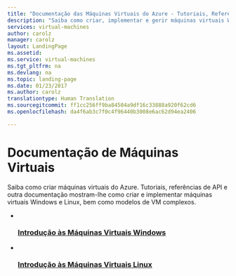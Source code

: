 ```yaml
---
title: "Documentação das Máquinas Virtuais do Azure - Tutoriais, Referência da API | Microsoft Docs"
description: "Saiba como criar, implementar e gerir máquinas virtuais Windows ou Linux. Tutoriais, referências de API e outra documentação."
services: virtual-machines
author: carolz
manager: carolz
layout: LandingPage
ms.assetid: 
ms.service: virtual-machines
ms.tgt_pltfrm: na
ms.devlang: na
ms.topic: landing-page
ms.date: 01/23/2017
ms.author: carolz
translationtype: Human Translation
ms.sourcegitcommit: ff1cc256ff9ba84504a9df16c33888a920f62cd6
ms.openlocfilehash: da4f6ab3c7f0c4f96440b3008e6ac62d94ea2406

---
```

# <a name="virtual-machines-documentation"></a>Documentação de Máquinas Virtuais

Saiba como criar máquinas virtuais do Azure. Tutoriais, referências de API e outra documentação mostram-lhe como criar e implementar máquinas virtuais Windows e Linux, bem como modelos de VM complexos.

<ul class="panelContent cardsFTitle">
    <li>
        <a href="/azure/virtual-machines/windows">
        <div class="cardSize">
            <div class="cardPadding">
                <div class="card">
                    <div class="cardImageOuter">
                        <div class="cardImage">
                            <img src="media/index/virtual-machines.svg" alt="" />
                        </div>
                    </div>
                    <div class="cardText">
                        <h3>Introdução às Máquinas Virtuais Windows</h3>
                    </div>
                </div>
            </div>
        </div>
        </a>
    </li>
    <li>
        <a href="/azure/virtual-machines/linux">
        <div class="cardSize">
            <div class="cardPadding">
                <div class="card">
                    <div class="cardImageOuter">
                        <div class="cardImage">
                            <img src="media/index/get-started.svg" alt="" />
                        </div>
                    </div>
                    <div class="cardText">
                        <h3>Introdução às Máquinas Virtuais Linux</h3>
                    </div>
                </div>
            </div>
        </div>
        </a>
    </li>    
</ul>





<!--HONumber=Feb17_HO2-->


